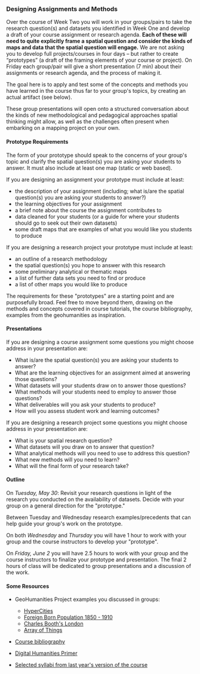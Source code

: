 
### Designing Assignments and Methods

Over the course of Week Two you will work in your groups/pairs to take the research question(s) and datasets you identified in Week One and develop a draft of your course assignment or research agenda. **Each of these will need to quite explicitly frame a spatial question and consider the kinds of maps and data that the spatial question will engage.** We are not asking you to develop full projects/courses in four days – but rather to create “prototypes” (a draft of the framing elements of your course or project). On Friday each group/pair will give a short presentation (7 min) about their assignments or research agenda, and the process of making it.

The goal here is to apply and test some of the concepts and methods you have learned in the course thus far to your group's topics, by creating an actual artifact (see below).

These group presentations will open onto a structured conversation about the kinds of new methodological and pedagogical approaches spatial thinking might allow, as well as the challenges often present when embarking on a mapping project on your own.

#### Prototype Requirements

The form of your prototype should speak to the concerns of your group's topic and clarify the spatial question(s) you are asking your students to answer. It must also include at least one map (static or web based).

If you are designing an assignment your prototype must include at least:  
* the description of your assignment (including; what is/are the spatial question(s) you are asking your students to answer?)
* the learning objectives for your assignment
* a brief note about the course the assignment contributes to
* data cleaned for your students (or a guide for where your students should go to seek out their own datasets)
* some draft maps that are examples of what you would like you students to produce

If you are designing a research project your prototype must include at least:
* an outline of a research methodology
* the spatial question(s) you hope to answer with this research
* some preliminary analytical or thematic maps
* a list of further data sets you need to find or produce
* a list of other maps you would like to produce

The requirements for these "prototypes" are a starting point and are purposefully broad. Feel free to move beyond them, drawing on the methods and concepts covered in course tutorials, the course bibliography, examples from the geohumanities as inspiration.


#### Presentations

If you are designing a course assignment some questions you might choose address in your presentation are:

* What is/are the spatial question(s) you are asking your students to answer?
* What are the learning objectives for an assignment aimed at answering those questions?
* What datasets will your students draw on to answer those questions?
* What methods will your students need to employ to answer those questions?
* What deliverables will you ask your students to produce?
* How will you assess student work and learning outcomes?

If you are designing a research project some questions you might choose address in your presentation are:
* What is your spatial research question?
* What datasets will you draw on to answer that question?
* What analytical methods will you need to use to address this question?
* What new methods will you need to learn?
* What will the final form of your research take?


#### Outline

On *Tuesday, May 30*: Revisit your research questions in light of the research you conducted on the availability of datasets. Decide with your group on a general direction for the "prototype."

Between Tuesday and Wednesday research examples/precedents that can help guide your group's work on the prototype.

On both *Wednesday* and *Thursday* you will have 1 hour to work with your group and the course instructors to develop your "prototype".

On *Friday, June 2* you will have 2.5 hours to work with your group and the course instructors to finalize your prototype and presentation. The final 2 hours of class will be dedicated to group presentations and a discussion of the work.

#### Some Resources

* GeoHumanities Project examples you discussed in groups:
  * [HyperCities](http://www.hypercities.com)
  * [Foreign Born Population 1850 - 1910](http://dsl.richmond.edu/panorama/foreignborn/#decade=2010)
  * [Charles Booth's London](https://booth.lse.ac.uk/)
  * [Array of Things](https://arrayofthings.github.io)

* [Course bibliography](https://github.com/CenterForSpatialResearch/MappingForTheUrbanHumanities_2017/blob/master/Resources/ReadingList.md)

* [Digital Humanities Primer](https://github.com/CenterForSpatialResearch/MappingForTheUrbanHumanities_2017/blob/master/Resources/DigitalHumanitiesPrimer.md)

* [Selected syllabi from last year's version of the course](http://c4sr.columbia.edu/courses/mapping-urban-humanities-summer-institute)
